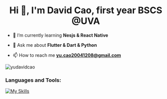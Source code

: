<h1 align="center">Hi 👋, I'm David Cao, first year BSCS @UVA</h1>

- 🌱 I’m currently learning **Nesjs & React Native**

- 💬 Ask me about **Flutter & Dart & Python**

- 📫 How to reach me **yu.cao20041208@gmail.com**

<p align="left"></p>
<p><img align="center" src="https://github-readme-streak-stats.herokuapp.com/?user=yudavidcao&" alt="yudavidcao" /></p>
<h3 align="left">Languages and Tools:</h3>

[![My Skills](https://skillicons.dev/icons?i=aws,gcp,react,swift,flutter,dart,java,cpp,prisma,firebase,html,css,tensorflow,docker,js,ts,py,mongodb,django,figma,tailwind,git&perline=11)](https://skillicons.dev)
